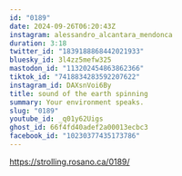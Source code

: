 ```yaml
---
id: "0189"
date: 2024-09-26T06:20:43Z
instagram: alessandro_alcantara_mendonca
duration: 3:18
twitter_id: "1839188868442021933"
bluesky_id: 3l4zz5mefw325
mastodon_id: "113202454863862366"
tiktok_id: "7418834283592207622"
instagram_id: DAXsnVoi6By
title: sound of the earth spinning
summary: Your environment speaks.
slug: "0189"
youtube_id: _q01y62Uigs
ghost_id: 66f4fd40adef2a00013ecbc3
facebook_id: "10230377435173786"
---
```

https://strolling.rosano.ca/0189/
